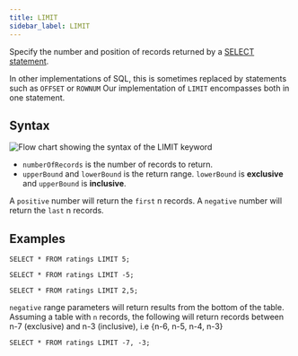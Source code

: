 ```yaml
---
title: LIMIT
sidebar_label: LIMIT
---
```


Specify the number and position of records returned by a
[SELECT statement](reference/sql/select.md).

In other implementations of SQL, this is sometimes replaced by statements such
as `OFFSET` or `ROWNUM` Our implementation of `LIMIT` encompasses both in one
statement.

## Syntax

![Flow chart showing the syntax of the LIMIT keyword](/img/docs/diagrams/limit.svg)

- `numberOfRecords` is the number of records to return.
- `upperBound` and `lowerBound` is the return range. `lowerBound` is
  **exclusive** and `upperBound` is **inclusive**.

A `positive` number will return the `first` n records. A `negative` number will
return the `last` n records.

## Examples

```questdb-sql title="First 5 results"
SELECT * FROM ratings LIMIT 5;
```

```questdb-sql title="Last 5 results"
SELECT * FROM ratings LIMIT -5;
```

```questdb-sql title="Range results - this will return records 3, 4 and 5"
SELECT * FROM ratings LIMIT 2,5;
```

`negative` range parameters will return results from the bottom of the table.
Assuming a table with `n` records, the following will return records between n-7
(exclusive) and n-3 (inclusive), i.e {n-6, n-5, n-4, n-3}

```questdb-sql title="Range results (negative)"
SELECT * FROM ratings LIMIT -7, -3;
```
